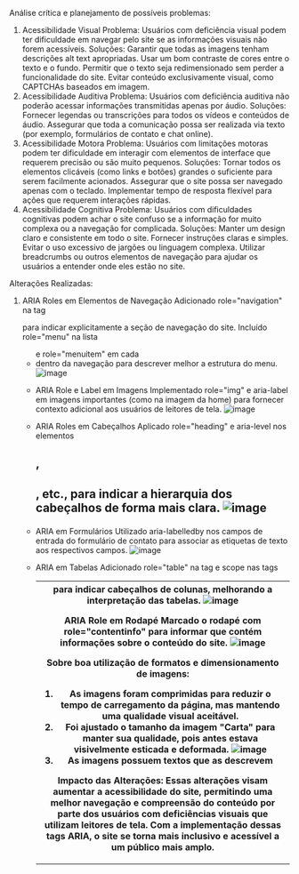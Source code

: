 Análise crítica e planejamento de possíveis problemas:
1. Acessibilidade Visual
Problema: Usuários com deficiência visual podem ter dificuldade em navegar pelo site se as informações visuais não forem acessíveis.
Soluções:
Garantir que todas as imagens tenham descrições alt text apropriadas.
Usar um bom contraste de cores entre o texto e o fundo.
Permitir que o texto seja redimensionado sem perder a funcionalidade do site.
Evitar conteúdo exclusivamente visual, como CAPTCHAs baseados em imagem.
2. Acessibilidade Auditiva
Problema: Usuários com deficiência auditiva não poderão acessar informações transmitidas apenas por áudio.
Soluções:
Fornecer legendas ou transcrições para todos os vídeos e conteúdos de áudio.
Assegurar que toda a comunicação possa ser realizada via texto (por exemplo, formulários de contato e chat online).
3. Acessibilidade Motora
Problema: Usuários com limitações motoras podem ter dificuldade em interagir com elementos de interface que requerem precisão ou são muito pequenos.
Soluções:
Tornar todos os elementos clicáveis (como links e botões) grandes o suficiente para serem facilmente acionados.
Assegurar que o site possa ser navegado apenas com o teclado.
Implementar tempo de resposta flexível para ações que requerem interações rápidas.
4. Acessibilidade Cognitiva
Problema: Usuários com dificuldades cognitivas podem achar o site confuso se a informação for muito complexa ou a navegação for complicada.
Soluções:
Manter um design claro e consistente em todo o site.
Fornecer instruções claras e simples.
Evitar o uso excessivo de jargões ou linguagem complexa.
Utilizar breadcrumbs ou outros elementos de navegação para ajudar os usuários a entender onde eles estão no site.

Alterações Realizadas:
1. ARIA Roles em Elementos de Navegação
Adicionado role="navigation" na tag <nav> para indicar explicitamente a seção de navegação do site.
Incluído role="menu" na lista <ul> e role="menuitem" em cada <li> dentro da navegação para descrever melhor a estrutura do menu.
![image](https://github.com/Kmilasc/vs13-front-01-html-e-css-task03-htmlecss/assets/110876983/791f6e20-2857-4273-b1d3-14e299f8716c)

3. ARIA Role e Label em Imagens
Implementado role="img" e aria-label em imagens importantes (como na imagem da home) para fornecer contexto adicional aos usuários de leitores de tela.
![image](https://github.com/Kmilasc/vs13-front-01-html-e-css-task03-htmlecss/assets/110876983/2220571f-1b25-4c47-93c2-8d57df6d9bab)

5. ARIA Roles em Cabeçalhos
Aplicado role="heading" e aria-level nos elementos <h1>, <h2>, etc., para indicar a hierarquia dos cabeçalhos de forma mais clara.
![image](https://github.com/Kmilasc/vs13-front-01-html-e-css-task03-htmlecss/assets/110876983/6b7084b4-bb15-4dc0-8039-fc2d3cb68757)

7. ARIA em Formulários
Utilizado aria-labelledby nos campos de entrada do formulário de contato para associar as etiquetas de texto aos respectivos campos.
![image](https://github.com/Kmilasc/vs13-front-01-html-e-css-task03-htmlecss/assets/110876983/3631f7e9-46b4-422e-ba55-7b8c84db9d37)

9. ARIA em Tabelas
Adicionado role="table" na tag <table> e scope nas tags <th> para indicar cabeçalhos de colunas, melhorando a interpretação das tabelas.
![image](https://github.com/Kmilasc/vs13-front-01-html-e-css-task03-htmlecss/assets/110876983/fa08532f-f357-4c81-831c-35d071cd38bb)

11. ARIA Role em Rodapé
Marcado o rodapé com role="contentinfo" para informar que contém informações sobre o conteúdo do site.
![image](https://github.com/Kmilasc/vs13-front-01-html-e-css-task03-htmlecss/assets/110876983/3b682384-5dc5-498f-976b-97594022a5ee)

Sobre boa utilização de formatos e dimensionamento de imagens:

 1. As imagens foram comprimidas para reduzir o tempo de carregamento da página, mas mantendo uma qualidade visual aceitável.
 2. Foi ajustado o tamanho da imagem "Carta" para manter sua qualidade, pois antes estava visivelmente esticada e deformada.
    ![image](https://github.com/Kmilasc/vs13-front-01-html-e-css-task03-htmlecss/assets/110876983/d176f142-d48d-40bc-a3c3-3ca4327291e5)
 4. As imagens possuem textos que as descrevem

Impacto das Alterações:
Essas alterações visam aumentar a acessibilidade do site, permitindo uma melhor navegação e compreensão do conteúdo por parte dos usuários com deficiências visuais que utilizam leitores de tela. Com a implementação dessas tags ARIA, o site se torna mais inclusivo e acessível a um público mais amplo.

